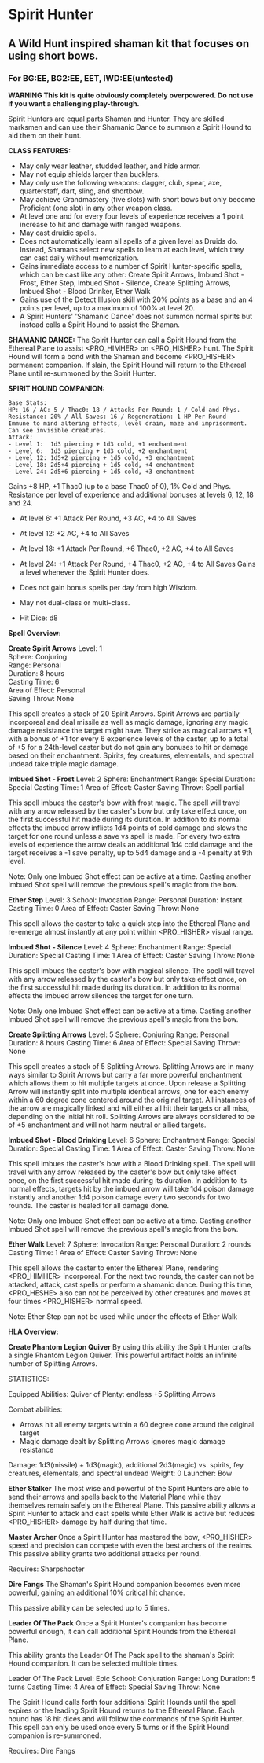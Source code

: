# Spirit Hunter
## A Wild Hunt inspired shaman kit that focuses on using short bows.
### For BG:EE, BG2:EE, EET, IWD:EE(untested)

**WARNING This kit is quite obviously completely overpowered. Do not use if you want a challenging play-through.**

Spirit Hunters are equal parts Shaman and Hunter. They are skilled marksmen and can use their Shamanic Dance to summon a Spirit Hound to aid them on their hunt.

**CLASS FEATURES:**

- May only wear leather, studded leather, and hide armor.
- May not equip shields larger than bucklers.
- May only use the following weapons: dagger, club, spear, axe, quarterstaff, dart, sling, and shortbow.
- May achieve Grandmastery (five slots) with short bows but only become Proficient (one slot) in any other weapon class.
- At level one and for every four levels of experience receives a 1 point increase to hit and damage with ranged weapons.
- May cast druidic spells.
- Does not automatically learn all spells of a given level as Druids do. Instead, Shamans select new spells to learn at each level, which they can cast daily without memorization.
- Gains immediate access to a number of Spirit Hunter-specific spells, which can be cast like any other: Create Spirit Arrows, Imbued Shot - Frost, Ether Step, Imbued Shot - Silence, Create Splitting Arrows, Imbued Shot - Blood Drinker, Ether Walk
- Gains use of the Detect Illusion skill with 20% points as a base and an 4 points per level, up to a maximum of 100% at level 20.
- A Spirit Hunters' 'Shamanic Dance' does not summon normal spirits but instead calls a Spirit Hound to assist the Shaman.
  
**SHAMANIC DANCE:** 
The Spirit Hunter can call a Spirit Hound from the Ethereal Plane to assist <PRO_HIMHER> on <PRO_HISHER> hunt. The Spirit Hound will form a bond with the Shaman and become <PRO_HISHER> permanent companion. If slain, the Spirit Hound will return to the Ethereal Plane until re-summoned by the Spirit Hunter.

**SPIRIT HOUND COMPANION:**

	Base Stats:
	HP: 16 / AC: 5 / Thac0: 18 / Attacks Per Round: 1 / Cold and Phys. Resistance: 20% / All Saves: 16 / Regeneration: 1 HP Per Round
	Immune to mind altering effects, level drain, maze and imprisonment. Can see invisible creatures.
	Attack: 
	- Level 1:  1d3 piercing + 1d3 cold, +1 enchantment
	- Level 6:  1d3 piercing + 1d3 cold, +2 enchantment
	- Level 12: 1d5+2 piercing + 1d5 cold, +3 enchantment
	- Level 18: 2d5+4 piercing + 1d5 cold, +4 enchantment
	- Level 24: 2d5+6 piercing + 1d5 cold, +3 enchantment
   Gains +8 HP, +1 Thac0 (up to a base Thac0 of 0), 1% Cold and Phys. Resistance per level of experience and additional bonuses at levels 6, 12, 18 and 24. 
   - At level 6:  +1 Attack Per Round, +3 AC, +4 to All Saves
   - At level 12: +2 AC, +4 to All Saves
   - At level 18:  +1 Attack Per Round, +6 Thac0, +2 AC, +4 to All Saves
   - At level 24:  +1 Attack Per Round, +4 Thac0, +2 AC, +4 to All Saves
   Gains a level whenever the Spirit Hunter does. 

- Does not gain bonus spells per day from high Wisdom.
- May not dual-class or multi-class.
- Hit Dice: d8


**Spell Overview:**

**Create Spirit Arrows**
Level: 1  
Sphere: Conjuring  
Range: Personal  
Duration: 8 hours  
Casting Time: 6  
Area of Effect: Personal  
Saving Throw: None  
  
This spell creates a stack of 20 Spirit Arrows. Spirit Arrows are partially incorporeal and deal missile as well as magic damage, ignoring any magic damage resistance the target might have. They strike as magical arrows +1, with a bonus of +1 for every 6 experience levels of the caster, up to a total of +5 for a 24th-level caster but do not gain any bonuses to hit or damage based on their enchantment.
Spirits, fey creatures, elementals, and spectral undead take triple magic damage.

**Imbued Shot - Frost**
Level: 2
Sphere: Enchantment
Range: Special
Duration: Special
Casting Time: 1
Area of Effect: Caster
Saving Throw: Spell partial

This spell imbues the caster's bow with frost magic. The spell will travel with any arrow released by the caster's bow but only take effect once, on the first successful hit made during its duration.
In addition to its normal effects the imbued arrow inflicts 1d4 points of cold damage and slows the target for one round unless a save vs spell is made. For every two extra levels of experience the arrow deals an additional 1d4 cold damage and the target receives a -1 save penalty, up to 5d4 damage and a -4 penalty at 9th level.

Note: Only one Imbued Shot effect can be active at a time. Casting another Imbued Shot spell will remove the previous spell's magic from the bow.

**Ether Step**
Level: 3
School: Invocation
Range: Personal
Duration: Instant
Casting Time: 0
Area of Effect: Caster
Saving Throw: None

This spell allows the caster to take a quick step into the Ethereal Plane and re-emerge almost instantly at any point within <PRO_HISHER> visual range.

**Imbued Shot - Silence**
Level: 4
Sphere: Enchantment
Range: Special
Duration: Special
Casting Time: 1
Area of Effect: Caster
Saving Throw: None

This spell imbues the caster's bow with magical silence. The spell will travel with any arrow released by the caster's bow but only take effect once, on the first successful hit made during its duration.
In addition to its normal effects the imbued arrow silences the target for one turn.

Note: Only one Imbued Shot effect can be active at a time. Casting another Imbued Shot spell will remove the previous spell's magic from the bow.

**Create Splitting Arrows**
Level: 5
Sphere: Conjuring
Range: Personal
Duration: 8 hours
Casting Time: 6
Area of Effect: Special
Saving Throw: None

This spell creates a stack of 5 Splitting Arrows. Splitting Arrows are in many ways similar to Spirit Arrows but carry a far more powerful enchantment which allows them to hit multiple targets at once. 
Upon release a Splitting Arrow will instantly split into multiple identical arrows, one for each enemy within a 60 degree cone centered around the original target. All instances of the arrow are magically linked and will either all hit their targets or all miss, depending on the initial hit roll.
Splitting Arrows are always considered to be of +5 enchantment and will not harm neutral or allied targets.

**Imbued Shot - Blood Drinking**
Level: 6
Sphere: Enchantment
Range: Special
Duration: Special
Casting Time: 1
Area of Effect: Caster
Saving Throw: None

This spell imbues the caster's bow with a Blood Drinking spell. The spell will travel with any arrow released by the caster's bow but only take effect once, on the first successful hit made during its duration.
In addition to its normal effects, targets hit by the imbued arrow will take 1d4 poison damage instantly and another 1d4 poison damage every two seconds for two rounds. The caster is healed for all damage done.

Note: Only one Imbued Shot effect can be active at a time. Casting another Imbued Shot spell will remove the previous spell's magic from the bow.

**Ether Walk**
Level: 7
Sphere: Invocation
Range: Personal
Duration: 2 rounds
Casting Time: 1
Area of Effect: Caster
Saving Throw: None

This spell allows the caster to enter the Ethereal Plane, rendering <PRO_HIMHER> incorporeal. 
For the next two rounds, the caster can not be attacked, attack, cast spells or perform a shamanic dance. During this time, <PRO_HESHE> also can not be perceived by other creatures and moves at four times <PRO_HISHER> normal speed.

Note: Ether Step can not be used while under the effects of Ether Walk



**HLA Overview:**



**Create Phantom Legion Quiver**
By using this ability the Spirit Hunter crafts a single Phantom Legion Quiver.
This powerful artifact holds an infinite number of Splitting Arrows.

STATISTICS:

Equipped Abilities:
 Quiver of Plenty: endless +5 Splitting Arrows
 
Combat abilities:
- Arrows hit all enemy targets within a 60 degree cone around the original target
- Magic damage dealt by Splitting Arrows ignores magic damage resistance

Damage: 1d3(missile) + 1d3(magic), additional 2d3(magic) vs. spirits, fey creatures, elementals, and spectral undead
Weight: 0
Launcher: Bow

**Ether Stalker**
The most wise and powerful of the Spirit Hunters are able to send their arrows and spells back to the Material Plane while they themselves remain safely on the Ethereal Plane.
This passive ability allows a Spirit Hunter to attack and cast spells while Ether Walk is active but reduces <PRO_HISHER> damage by half during that time.

**Master Archer**
Once a Spirit Hunter has mastered the bow, <PRO_HISHER> speed and precision can compete with even the best archers of the realms.
This passive ability grants two additional attacks per round.

Requires: Sharpshooter

**Dire Fangs**
The Shaman's Spirit Hound companion becomes even more powerful, gaining an additional 10% critical hit chance.

This passive ability can be selected up to 5 times.

**Leader Of The Pack**
Once a Spirit Hunter's companion has become powerful enough, it can call additional Spirit Hounds from the Ethereal Plane.

This ability grants the Leader Of The Pack spell to the shaman's Spirit Hound companion. It can be selected multiple times.

Leader Of The Pack
Level: Epic
School: Conjuration
Range: Long
Duration: 5 turns
Casting Time: 4
Area of Effect: Special
Saving Throw: None

The Spirit Hound calls forth four additional Spirit Hounds until the spell expires or the leading Spirit Hound returns to the Ethereal Plane.
Each hound has 18 hit dices and will follow the commands of the Spirit Hunter.
This spell can only be used once every 5 turns or if the Spirit Hound companion is re-summoned.

Requires: Dire Fangs



